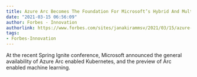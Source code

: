 ```yaml
---
title: Azure Arc Becomes The Foundation For Microsoft’s Hybrid And Multi-Cloud Strategy
date: "2021-03-15 06:56:09"
author: Forbes - Innovation
authorlink: https://www.forbes.com/sites/janakirammsv/2021/03/15/azure-arc-becomes-the-foundation-for-microsofts-hybrid-and-multi-cloud-strategy/
tags:
- Forbes-Innovation
---
```

At the recent Spring Ignite conference, Microsoft announced the general availability of Azure Arc enabled Kubernetes, and the preview of Arc enabled machine learning.